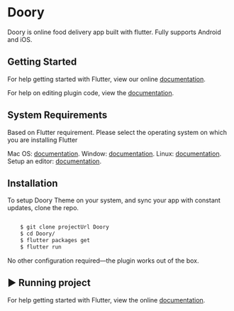 # Doory

Doory is online food delivery app built with flutter. Fully supports Android and iOS.

## Getting Started

For help getting started with Flutter, view our online [documentation](https://flutter.dev/).

For help on editing plugin code, view the [documentation](https://flutter.dev/docs/development/packages-and-plugins/using-packages#edit-code).

## System Requirements

Based on Flutter requirement. Please select the operating system on which you are installing Flutter

Mac OS: [documentation](https://flutter.dev/docs/get-started/install/macos).
Window: [documentation](https://flutter.dev/docs/get-started/install/windows).
Linux: [documentation](https://flutter.dev/docs/get-started/install/linux).
Setup an editor: [documentation](https://flutter.dev/docs/get-started/editor).

## Installation


To setup Doory Theme on your system, and sync your app with constant updates, clone the repo.

```bash

    $ git clone projectUrl Doory
    $ cd Doory/
    $ flutter packages get
    $ flutter run

```

No other configuration required—the plugin works out of the box.

## :arrow_forward: Running project
For help getting started with Flutter, view the online [documentation](https://flutter.io/).

